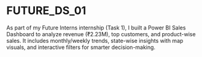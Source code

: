 # FUTURE_DS_01
As part of my Future Interns internship (Task 1), I built a Power BI Sales Dashboard to analyze revenue (₹2.23M), top customers, and product-wise sales. It includes monthly/weekly trends, state-wise insights with map visuals, and interactive filters for smarter decision-making.
